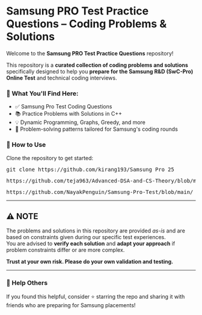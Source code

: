 # Samsung PRO Test Practice Questions – Coding Problems & Solutions

Welcome to the **Samsung PRO Test Practice Questions** repository!

This repository is a **curated collection of coding problems and solutions** specifically designed to help you **prepare for the Samsung R&D (SwC-Pro) Online Test** and technical coding interviews.

### 🚀 What You'll Find Here:
- ✅ Samsung Pro Test Coding Questions
- 📚 Practice Problems with Solutions in C++
- 💡 Dynamic Programming, Graphs, Greedy, and more
- 🧠 Problem-solving patterns tailored for Samsung's coding rounds

### 📂 How to Use

Clone the repository to get started:


<pre>git clone https://github.com/kirang193/Samsung_Pro_25</pre>
<pre>https://github.com/teja963/Advanced-DSA-and-CS-Theory/blob/master/Samsung%20R%20%26%20D/SwC-Pro-main/</pre>
<pre>https://github.com/NayakPenguin/Samsung-Pro-Test/blob/main/</pre>


---

## ⚠️ NOTE

The problems and solutions in this repository are provided *as-is* and are based on constraints given during our specific test experiences.  
You are advised to **verify each solution** and **adapt your approach** if problem constraints differ or are more complex.

**Trust at your own risk. Please do your own validation and testing.**

---

### 📣 Help Others

If you found this helpful, consider ⭐ starring the repo and sharing it with friends who are preparing for Samsung placements!
